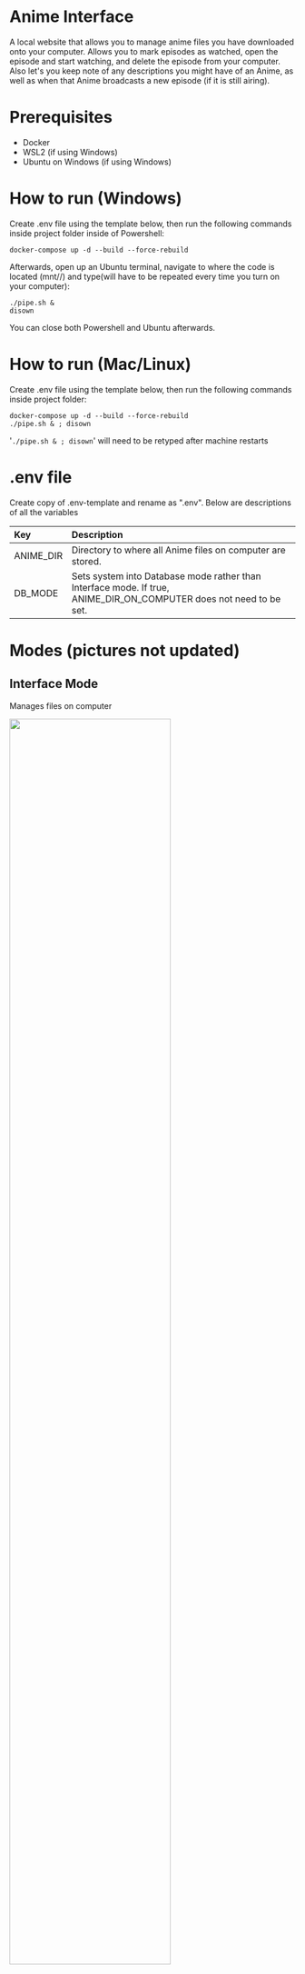 # Anime Interface
A local website that allows you to manage anime files you have downloaded onto your computer. Allows you to mark episodes as watched, open the episode and start watching, and delete the episode from your computer. Also let's you keep note of any descriptions you might have of an Anime, as well as when that Anime broadcasts a new episode (if it is still airing).

# Prerequisites
- Docker
- WSL2 (if using Windows)
- Ubuntu on Windows (if using Windows)

# How to run (Windows)
Create .env file using the template below, then run the following commands inside project folder inside of Powershell:
```
docker-compose up -d --build --force-rebuild
```
Afterwards, open up an Ubuntu terminal, navigate to where the code is located (mnt/<drive>/<path>) and type(will have to be repeated every time you turn on your computer):
```
./pipe.sh &
disown
```
You can close both Powershell and Ubuntu afterwards.

# How to run (Mac/Linux)
Create .env file using the template below, then run the following commands inside project folder:
```
docker-compose up -d --build --force-rebuild
./pipe.sh & ; disown
```
'```./pipe.sh & ; disown```' will need to be retyped after machine restarts

# .env file
Create copy of .env-template and rename as ".env". Below are descriptions of all the variables

| Key | Description |
|:--- |:----------- |
| ANIME_DIR | Directory to where all Anime files on computer are stored.
| DB_MODE  | Sets system into Database mode rather than Interface mode. If true, ANIME_DIR_ON_COMPUTER does not need to be set.

# Modes (pictures not updated)
## Interface Mode
Manages files on computer

<img src="https://i.imgur.com/WyUzrkG.jpg" width=75% height=75%>
<img src="https://i.imgur.com/A5locmV.jpg" width=75% height=75%>
<img src="https://i.imgur.com/hVOxHuQ.jpg" width=50% height=50%>

## Database Mode
Only keeps track of anime information

<img src="https://i.imgur.com/4ZyIfk0.jpg" width=75% height=75%>
<img src="https://i.imgur.com/pwEejsG.jpg" width=50% height=50%>
<img src="https://i.imgur.com/YjVzCEB.jpg" width=50% height=50%>
